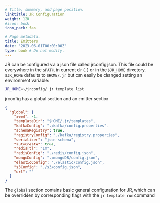 ```yaml
---
# Title, summary, and page position.
linktitle: JR Configuration
weight: 120
#icon: book
icon_pack: fas

# Page metadata.
title: Emitters
date: '2023-06-01T00:00:00Z'
type: book # Do not modify.
---
```


JR can be configured via a json file called jrconfig.json. This file could be everywhere in the `$PATH`, in current dir (`.`) or in the `$JR_HOME` directory.
`$JR_HOME` defaults to `$HOME/.jr` but can easily be changed setting an environment variable:

```bash
JR_HOME=~/jrconfig/ jr template list
````
jrconfig has a global section and an emitter section

```json
{
  "global": {
    "seed": -1,
    "templateDir": "$HOME/.jr/templates",
    "kafkaConfig": "./kafka/config.properties",
    "schemaRegistry": true,
    "registryConfig": "./kafka/registry.properties",
    "serializer": "json-schema",
    "autoCreate": true,
    "redisTtl": "1m",
    "redisConfig": "./redis/config.json",
    "mongoConfig": "./mongoDB/config.json",
    "elasticConfig": "./elastic/config.json",
    "s3Config": "./s3/config.json",
    "url": ""
  }
}
```

The `global` section contains basic general configuration for JR, which can be overridden by corresponding flags with the `jr template run` command
